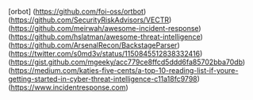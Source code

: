 [orbot] (https://github.com/foi-oss/ortbot)
(https://github.com/SecurityRiskAdvisors/VECTR)
(https://github.com/meirwah/awesome-incident-response)
(https://github.com/hslatman/awesome-threat-intelligence)
(https://github.com/ArsenalRecon/BackstageParser)
(https://twitter.com/s0md3v/status/1150845512838332416)
(https://gist.github.com/mgeeky/acc779ce8ffcd5ddd6fa85702bba70db)
(https://medium.com/katies-five-cents/a-top-10-reading-list-if-youre-getting-started-in-cyber-threat-intelligence-c11a18fc9798)
(https://www.incidentresponse.com)
